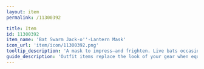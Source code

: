 ```yaml
---
layout: item
permalink: /11300392

title: Item
id: 11300392
item_name: 'Bat Swarm Jack-o''-Lantern Mask'
icon_url: 'item/icon/11300392.png'
tooltip_description: 'A mask to impress—and frighten. Live bats occasionally swarm from the mouth and eyes.'
guide_description: 'Outfit items replace the look of your gear when equipped.'
---
```

